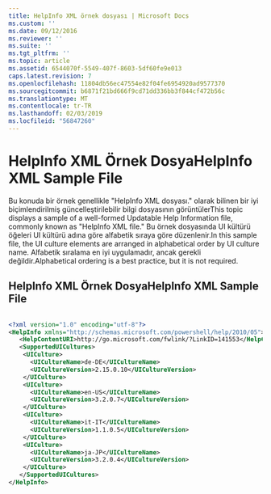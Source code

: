```yaml
---
title: HelpInfo XML örnek dosyası | Microsoft Docs
ms.custom: ''
ms.date: 09/12/2016
ms.reviewer: ''
ms.suite: ''
ms.tgt_pltfrm: ''
ms.topic: article
ms.assetid: 6544070f-5549-407f-8603-5df60fe9e013
caps.latest.revision: 7
ms.openlocfilehash: 11804db56ec47554e82f04fe6954920ad9577370
ms.sourcegitcommit: b6871f21bd666f9cd71dd336bb3f844cf472b56c
ms.translationtype: MT
ms.contentlocale: tr-TR
ms.lasthandoff: 02/03/2019
ms.locfileid: "56847260"
---
```

# <a name="helpinfo-xml-sample-file"></a><span data-ttu-id="4f2ae-102">HelpInfo XML Örnek Dosya</span><span class="sxs-lookup"><span data-stu-id="4f2ae-102">HelpInfo XML Sample File</span></span>

<span data-ttu-id="4f2ae-103">Bu konuda bir örnek genellikle "HelpInfo XML dosyası." olarak bilinen bir iyi biçimlendirilmiş güncelleştirilebilir bilgi dosyasının görüntüler</span><span class="sxs-lookup"><span data-stu-id="4f2ae-103">This topic displays a sample of a well-formed Updatable Help Information file, commonly known as "HelpInfo XML file."</span></span> <span data-ttu-id="4f2ae-104">Bu örnek dosyasında UI kültürü öğeleri UI kültürü adına göre alfabetik sıraya göre düzenlenir.</span><span class="sxs-lookup"><span data-stu-id="4f2ae-104">In this sample file, the UI culture elements are arranged in alphabetical order by UI culture name.</span></span> <span data-ttu-id="4f2ae-105">Alfabetik sıralama en iyi uygulamadır, ancak gerekli değildir.</span><span class="sxs-lookup"><span data-stu-id="4f2ae-105">Alphabetical ordering is a best practice, but it is not required.</span></span>

## <a name="helpinfo-xml-sample-file"></a><span data-ttu-id="4f2ae-106">HelpInfo XML Örnek Dosya</span><span class="sxs-lookup"><span data-stu-id="4f2ae-106">HelpInfo XML Sample File</span></span>

```xml

<?xml version="1.0" encoding="utf-8"?>
<HelpInfo xmlns="http://schemas.microsoft.com/powershell/help/2010/05">
   <HelpContentURI>http://go.microsoft.com/fwlink/?LinkID=141553</HelpContentURI>
   <SupportedUICultures>
    <UICulture>
      <UICultureName>de-DE</UICultureName>
      <UICultureVersion>2.15.0.10</UICultureVersion>
    </UICulture>
    <UICulture>
      <UICultureName>en-US</UICultureName>
      <UICultureVersion>3.2.0.7</UICultureVersion>
    </UICulture>
    <UICulture>
      <UICultureName>it-IT</UICultureName>
      <UICultureVersion>1.1.0.5</UICultureVersion>
    </UICulture>
    <UICulture>
      <UICultureName>ja-JP</UICultureName>
      <UICultureVersion>3.2.0.4</UICultureVersion>
    </UICulture>
   </SupportedUICultures>
</HelpInfo>

```
